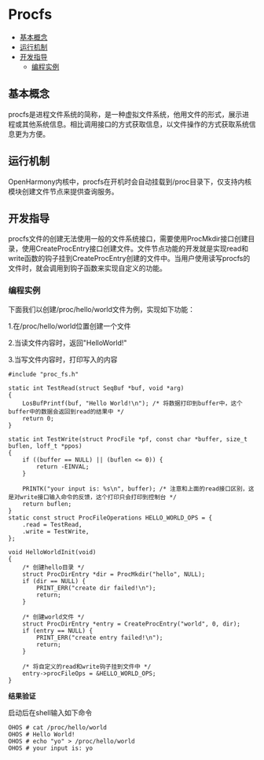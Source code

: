 # Procfs<a name="ZH-CN_TOPIC_0000001123696719"></a>

-   [基本概念](#section146801917174017)
-   [运行机制](#section479762916408)
-   [开发指导](#section1221174524014)
    -   [编程实例](#section52016575401)


## 基本概念<a name="section146801917174017"></a>

procfs是进程文件系统的简称，是一种虚拟文件系统，他用文件的形式，展示进程或其他系统信息。相比调用接口的方式获取信息，以文件操作的方式获取系统信息更为方便。

## 运行机制<a name="section479762916408"></a>

OpenHarmony内核中，procfs在开机时会自动挂载到/proc目录下，仅支持内核模块创建文件节点来提供查询服务。

## 开发指导<a name="section1221174524014"></a>

procfs文件的创建无法使用一般的文件系统接口，需要使用ProcMkdir接口创建目录，使用CreateProcEntry接口创建文件。文件节点功能的开发就是实现read和write函数的钩子挂到CreateProcEntry创建的文件中。当用户使用读写procfs的文件时，就会调用到钩子函数来实现自定义的功能。

### 编程实例<a name="section52016575401"></a>

下面我们以创建/proc/hello/world文件为例，实现如下功能：

1.在/proc/hello/world位置创建一个文件

2.当读文件内容时，返回"HelloWorld!"

3.当写文件内容时，打印写入的内容

```
#include "proc_fs.h"

static int TestRead(struct SeqBuf *buf, void *arg)
{
    LosBufPrintf(buf, "Hello World!\n"); /* 将数据打印到buffer中，这个buffer中的数据会返回到read的结果中 */
    return 0;
}

static int TestWrite(struct ProcFile *pf, const char *buffer, size_t buflen, loff_t *ppos)
{
    if ((buffer == NULL) || (buflen <= 0)) {
        return -EINVAL;
    }

    PRINTK("your input is: %s\n", buffer); /* 注意和上面的read接口区别，这是对write接口输入命令的反馈，这个打印只会打印到控制台 */
    return buflen;
}
static const struct ProcFileOperations HELLO_WORLD_OPS = {
    .read = TestRead,
    .write = TestWrite,
};

void HelloWorldInit(void)
{
    /* 创建hello目录 */
    struct ProcDirEntry *dir = ProcMkdir("hello", NULL);
    if (dir == NULL) {
        PRINT_ERR("create dir failed!\n");
        return;
    }

    /* 创建world文件 */
    struct ProcDirEntry *entry = CreateProcEntry("world", 0, dir);
    if (entry == NULL) {
        PRINT_ERR("create entry failed!\n");
        return;
    }

    /* 将自定义的read和write钩子挂到文件中 */
    entry->procFileOps = &HELLO_WORLD_OPS;
}
```

**结果验证**

启动后在shell输入如下命令

```
OHOS # cat /proc/hello/world
OHOS # Hello World!
OHOS # echo "yo" > /proc/hello/world
OHOS # your input is: yo
```

